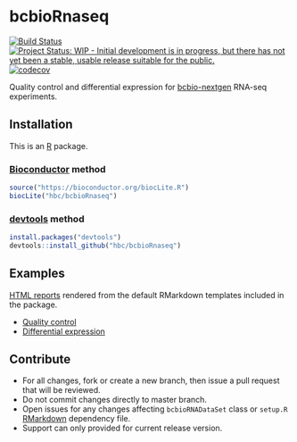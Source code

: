 # bcbioRnaseq

[![Build Status](https://travis-ci.org/hbc/bcbioRnaseq.svg?branch=master)](https://travis-ci.org/hbc/bcbioRnaseq)
[![Project Status: WIP - Initial development is in progress, but there has not yet been a stable, usable release suitable for the public.](http://www.repostatus.org/badges/latest/wip.svg)](http://www.repostatus.org/#wip)
[![codecov](https://codecov.io/gh/hbc/bcbioRnaseq/branch/master/graph/badge.svg)](https://codecov.io/gh/hbc/bcbioRnaseq)

Quality control and differential expression for [bcbio-nextgen][] RNA-seq experiments.


## Installation

This is an [R][] package.

### [Bioconductor][] method

```r
source("https://bioconductor.org/biocLite.R")
biocLite("hbc/bcbioRnaseq")
```

### [devtools][] method

```r
install.packages("devtools")
devtools::install_github("hbc/bcbioRnaseq")
```


## Examples

[HTML reports](http://bcb.io/bcbio_rnaseq_output_example) rendered from the default RMarkdown templates included in the package.

- [Quality control](http://bcb.io/bcbio_rnaseq_output_example/qc.html)
- [Differential expression](http://bcb.io/bcbio_rnaseq_output_example/de.html)


## Contribute

- For all changes, fork or create a new branch, then issue a pull request that will be reviewed.
- Do not commit changes directly to master branch.
- Open issues for any changes affecting `bcbioRNADataSet` class or `setup.R` [RMarkdown][] dependency file.
- Support can only provided for current release version.


[Bioconductor]: https://bioconductor.org
[bcbio-nextgen]: https://github.com/chapmanb/bcbio-nextgen
[devtools]: https://cran.r-project.org/package=devtools
[R]: https://www.r-project.org
[RMarkdown]: http://rmarkdown.rstudio.com
